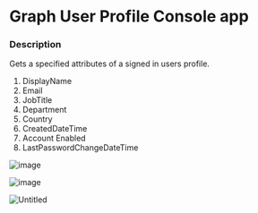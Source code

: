 # Graph User Profile Console app

### Description
 Gets a specified attributes of a signed in users profile.

1. DisplayName
2. Email
3. JobTitle
4. Department
5. Country
6. CreatedDateTime
7. Account Enabled
8. LastPasswordChangeDateTime
 
![image](https://user-images.githubusercontent.com/6957676/225484281-a0fbe406-0027-4c5e-a322-b9c96a220f59.png)

![image](https://user-images.githubusercontent.com/6957676/225485860-dcb7182f-e8e7-4fdf-a970-c6f6c710fa06.png)


![Untitled](https://user-images.githubusercontent.com/6957676/225487617-78b3a193-a500-4150-bc75-9b26a3bb1e78.png)

